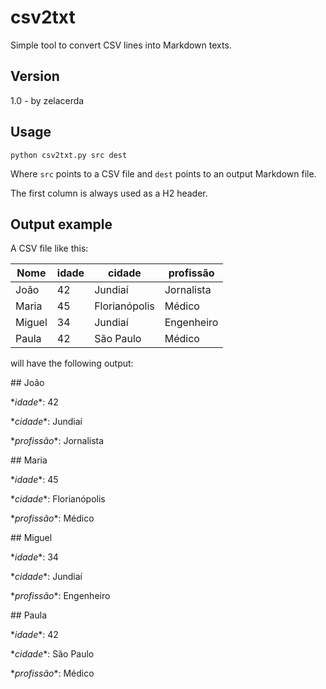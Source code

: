 # csv2txt
Simple tool to convert CSV lines into Markdown texts.

## Version

1.0 - by zelacerda

## Usage

`
python csv2txt.py src dest
`

Where `src` points to a CSV file and `dest` points to an output Markdown file.

The first column is always used as a H2 header.

## Output example

A CSV file like this:

|Nome          |idade          |cidade        |profissão     |
|--------------|---------------|--------------|--------------|
|João          |42             |Jundiaí       |Jornalista    |
|Maria         |45             |Florianópolis |Médico        |
|Miguel        |34             |Jundiaí       |Engenheiro    |
|Paula         |42             |São Paulo     |Médico        |

will have the following output:


\## João

\**idade**: 42

\**cidade**: Jundiaí

\**profissão**: Jornalista

\## Maria

\**idade**: 45

\**cidade**: Florianópolis

\**profissão**: Médico

\## Miguel

\**idade**: 34

\**cidade**: Jundiaí

\**profissão**: Engenheiro

\## Paula

\**idade**: 42

\**cidade**: São Paulo

\**profissão**: Médico

